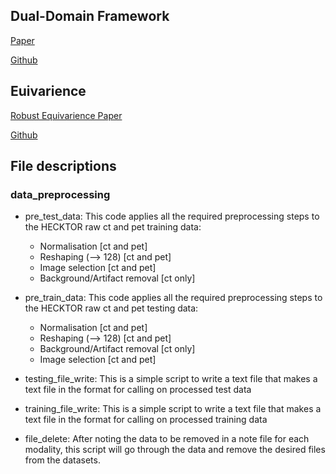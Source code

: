 ## **Dual-Domain Framework**
[Paper](https://doi.org/10.1038/s44172-023-00121-z)

[Github](https://github.com/ZhangJD-ong/Medical-image-reconstruction-and-synthesis)



## **Euivarience**
[Robust Equivarience Paper](https://openaccess.thecvf.com/content/CVPR2022/papers/Chen_Robust_Equivariant_Imaging_A_Fully_Unsupervised_Framework_for_Learning_To_CVPR_2022_paper.pdf)

[Github](https://github.com/edongdongchen/REI)


## **File descriptions**

### data_preprocessing

- pre_test_data: This code applies all the required preprocessing steps to the HECKTOR raw ct and pet training data:
  -   Normalisation [ct and pet]
  -   Reshaping (--> 128) [ct and pet]
  -   Image selection [ct and pet]
  -   Background/Artifact removal [ct only]



- pre_train_data: This code applies all the required preprocessing steps to the HECKTOR raw ct and pet testing data:

	- Normalisation [ct and pet]
	- Reshaping (--> 128) [ct and pet]
	- Background/Artifact removal [ct only]
	- Image selection [ct and pet]

- testing_file_write: This is a simple script to write a text file that makes a text file in the format for calling on processed test data

- training_file_write: This is a simple script to write a text file that makes a text file in the format for calling on processed training data

- file_delete: After noting the data to be removed in a note file for each modality, this script will go through the data and remove the desired files from the datasets.
